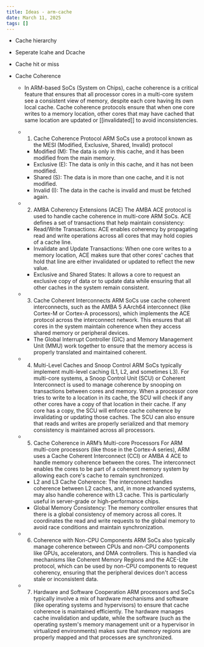 ```yaml
---
title: Ideas - arm-cache
date: March 11, 2025
tags: []
---
```

- Cache hierarchy
- Seperate Icahe and Dcache
- Cache hit or miss 

- Cache Coherence
  - In ARM-based SoCs (System on Chips), cache coherence is a critical feature that ensures that all processor cores in a multi-core system see a consistent view of memory, despite each core having its own local cache. Cache coherence protocols ensure that when one core writes to a memory location, other cores that may have cached that same location are updated or [[invalidated]] to avoid inconsistencies.
  - 1)  Cache Coherence Protocol
      ARM SoCs use a protocol known as the MESI (Modified, Exclusive, Shared, Invalid) protocol
      -  Modified (M): The data is only in this cache, and it has been modified from the main memory.
      -  Exclusive (E): The data is only in this cache, and it has not been modified.
      -  Shared (S): The data is in more than one cache, and it is not modified.
      -  Invalid (I): The data in the cache is invalid and must be fetched again.

  - 2)  AMBA Coherency Extensions (ACE)
      The AMBA ACE protocol is used to handle cache coherence in multi-core ARM SoCs. ACE defines a set of transactions that help maintain consistency:
      -  Read/Write Transactions: ACE enables coherency by propagating read and write operations across all cores that may hold copies of a cache line.
      -  Invalidate and Update Transactions: When one core writes to a memory location, ACE makes sure that other cores' caches that hold that line are either invalidated or updated to reflect the new value.
      -  Exclusive and Shared States: It allows a core to request an exclusive copy of data or to update data while ensuring that all other caches in the system remain consistent.

  - 3)  Cache Coherent Interconnects
     ARM SoCs use cache coherent interconnects, such as the AMBA 5 AArch64 interconnect (like Cortex-M or Cortex-A processors), which implements the ACE protocol across the interconnect network. This ensures that all cores in the system maintain coherence when they access shared memory or peripheral devices.

      - The Global Interrupt Controller (GIC) and Memory Management Unit (MMU) work together to ensure that the memory access is properly translated and maintained coherent.

  - 4)  Multi-Level Caches and Snoop Control
     ARM SoCs typically implement multi-level caching (L1, L2, and sometimes L3). For multi-core systems, a Snoop Control Unit (SCU) or Coherent Interconnect is used to manage coherence by snooping on transactions between cores and memory.
When a processor core tries to write to a location in its cache, the SCU will check if any other cores have a copy of that location in their cache. If any core has a copy, the SCU will enforce cache coherence by invalidating or updating those caches. The SCU can also ensure that reads and writes are properly serialized and that memory consistency is maintained across all processors.

  - 5) Cache Coherence in ARM’s Multi-core Processors
     For ARM multi-core processors (like those in the Cortex-A series), ARM uses a Cache Coherent Interconnect (CCI) or AMBA 4 ACE to handle memory coherence between the cores. The interconnect enables the cores to be part of a coherent memory system by allowing each core's cache to remain synchronized.

    -  L2 and L3 Cache Coherence: The interconnect handles coherence between L2 caches, and, in more advanced systems, may also handle coherence with L3 cache. This is particularly useful in server-grade or high-performance chips.
    -  Global Memory Consistency: The memory controller ensures that there is a global consistency of memory across all cores. It coordinates the read and write requests to the global memory to avoid race conditions and maintain synchronization.

  - 6) Coherence with Non-CPU Components
     ARM SoCs also typically manage coherence between CPUs and non-CPU components like GPUs, accelerators, and DMA controllers. This is handled via mechanisms like Coherent Memory Regions and the ACE-Lite protocol, which can be used by non-CPU components to request coherency, ensuring that the peripheral devices don't access stale or inconsistent data.

  - 7) Hardware and Software Cooperation
     ARM processors and SoCs typically involve a mix of hardware mechanisms and software (like operating systems and hypervisors) to ensure that cache coherence is maintained efficiently. The hardware manages cache invalidation and update, while the software (such as the operating system's memory management unit or a hypervisor in virtualized environments) makes sure that memory regions are properly mapped and that processes are synchronized.

